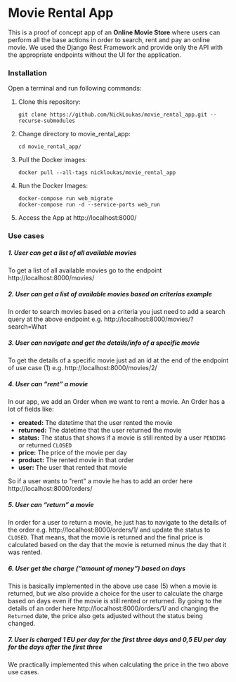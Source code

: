 # Movie Rental App

This is a proof of concept app of an **Online Movie Store** where users can perform all the base actions in order to search, rent and pay an online movie. We used the Django Rest Framework and provide only the API with the appropriate endpoints without the UI for the application.

### Installation

Open a terminal and run following commands:

1. Clone this repository:
   ```shell
   git clone https://github.com/NickLoukas/movie_rental_app.git --recurse-submodules
   ```

2. Change directory to movie_rental_app:
   ```shell
   cd movie_rental_app/

3. Pull the Docker images:
   ```shell
   docker pull --all-tags nickloukas/movie_rental_app

4. Run the Docker Images:
   ```shell
   docker-compose run web_migrate
   docker-compose run -d --service-ports web_run

5. Access the App at http://localhost:8000/



### Use cases

##### 1. User can get a list of all available movies

To get a list of all available movies go to the endpoint http://localhost:8000/movies/



##### 2. User can get a list of available movies based on criterias example

In order to search movies based on a criteria you just need to add a search query at the above endpoint e.g. http://localhost:8000/movies/?search=What



##### 3. User can navigate and get the details/info of a specific movie

To get the details of a specific movie just ad an id at the end of the endpoint of use case (1) e.g. http://localhost:8000/movies/2/



##### 4. User can “rent” a movie

In our app, we add an Order when we want to rent a movie. An Order has a lot of fields like:

- **created:** The datetime that the user rented the movie
- **returned:** The datetime that the user returned the movie
- **status:** The status that shows if a movie is still rented by a user `PENDING` or returned `CLOSED`
- **price:** The price of the movie per day
- **product:** The rented movie in that order
- **user:** The user that rented that movie

So if a user wants to "rent" a movie he has to add an order here http://localhost:8000/orders/



##### 5. User can “return” a movie

In order for a user to return a movie, he just has to navigate to the details of the order e.g. http://localhost:8000/orders/1/ and update the status to `CLOSED`. That means, that the movie is returned and the final price is calculated based on the day that the movie is returned minus the day that it was rented. 



##### 6. User get the charge (“amount of money”) based on days

This is basically implemented in the above use case (5) when a movie is returned, but we also provide a choice for the user to calculate the charge based on days even if the movie is still rented or returned. By going to the details of an order here http://localhost:8000/orders/1/ and changing the `Returned` date, the price also gets adjusted without the status being changed.



##### 7. User is charged 1 EU per day for the first three days and 0,5 EU per day for the days after the first three

We practically implemented this when calculating the price in the two above use cases. 